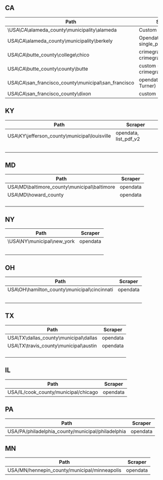 ## CA
| Path                                                | Scraper                                       |
|-----------------------------------------------------|-----------------------------------------------|
| \USA\CA\alameda_county\municipality\alameda         | Custom                                        |
| USA\CA\alameda_county\municipality\berkely          | Opendata, single_pdf_scraper                  |
| USA\CA\butte_county\college\chico                   |  crimegraphics_clery, crimegraphics_bulletin, |
| USA\CA\butte_county\county\butte                    | custom (arrest), crimegraphics_bulletin       |
| USA\CA\san_francisco_county\municipal\san_francisco | opendata, custom (Eric Turner)                |
| USA\CA\san_francisco_county\dixon                   | custom                                        |

## KY
| Path                                         | Scraper  |
|----------------------------------------------|----------|
| USA\KY\jefferson_county\municipal\louisville | opendata, list_pdf_v2 |
|                                              |          |
|                                              |          |
|                                              |          |
|                                              |          |
|                                              |          |

## MD
| Path                                        | Scraper  |
|---------------------------------------------|----------|
| USA\MD\baltimore_county\municipal\baltimore | opendata |
| USA\MD\howard_county                        | opendata |
|                                             |          |
|                                             |          |
|                                             |          |
|                                             |          |

## NY
| Path                       | Scraper  |
|----------------------------|----------|
| \USA\NY\municipal\new_york | opendata |
|                            |          |
|                            |          |
|                            |          |
|                            |          |
|                            |          |

## OH
| Path                                        | Scraper  |
|---------------------------------------------|----------|
| USA\OH\hamilton_county\municipal\cincinnati | opendata |
|                                             |          |
|                                             |          |
|                                             |          |
|                                             |          |
|                                             |          |

## TX
| Path                                  | Scraper  |
|---------------------------------------|----------|
| USA\TX\dallas_county\municipal\dallas | opendata |
| USA\TX\travis_county\municipal\austin | opendata |
|                                       |          |
|                                       |          |
|                                       |          |
|                                       |          |

## IL

| Path                                  | Scraper  |
|---------------------------------------|----------|
| USA/IL/cook_county/municipal/chicago | opendata |

## PA
| Path                                  | Scraper  |
|---------------------------------------|----------|
| USA/PA/philadelphia_county/municipal/philadelphia | opendata |

## MN
| Path                                         | Scraper  |
|----------------------------------------------|----------|
| USA/MN/hennepin_county/municipal/minneapolis | opendata |
